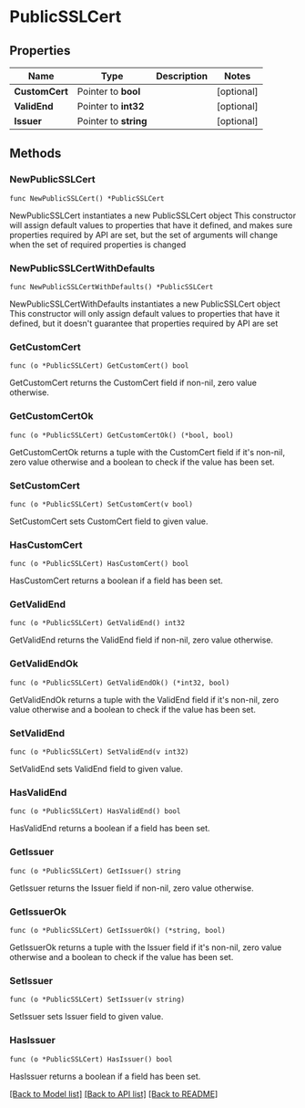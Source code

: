 # PublicSSLCert

## Properties

Name | Type | Description | Notes
------------ | ------------- | ------------- | -------------
**CustomCert** | Pointer to **bool** |  | [optional] 
**ValidEnd** | Pointer to **int32** |  | [optional] 
**Issuer** | Pointer to **string** |  | [optional] 

## Methods

### NewPublicSSLCert

`func NewPublicSSLCert() *PublicSSLCert`

NewPublicSSLCert instantiates a new PublicSSLCert object
This constructor will assign default values to properties that have it defined,
and makes sure properties required by API are set, but the set of arguments
will change when the set of required properties is changed

### NewPublicSSLCertWithDefaults

`func NewPublicSSLCertWithDefaults() *PublicSSLCert`

NewPublicSSLCertWithDefaults instantiates a new PublicSSLCert object
This constructor will only assign default values to properties that have it defined,
but it doesn't guarantee that properties required by API are set

### GetCustomCert

`func (o *PublicSSLCert) GetCustomCert() bool`

GetCustomCert returns the CustomCert field if non-nil, zero value otherwise.

### GetCustomCertOk

`func (o *PublicSSLCert) GetCustomCertOk() (*bool, bool)`

GetCustomCertOk returns a tuple with the CustomCert field if it's non-nil, zero value otherwise
and a boolean to check if the value has been set.

### SetCustomCert

`func (o *PublicSSLCert) SetCustomCert(v bool)`

SetCustomCert sets CustomCert field to given value.

### HasCustomCert

`func (o *PublicSSLCert) HasCustomCert() bool`

HasCustomCert returns a boolean if a field has been set.

### GetValidEnd

`func (o *PublicSSLCert) GetValidEnd() int32`

GetValidEnd returns the ValidEnd field if non-nil, zero value otherwise.

### GetValidEndOk

`func (o *PublicSSLCert) GetValidEndOk() (*int32, bool)`

GetValidEndOk returns a tuple with the ValidEnd field if it's non-nil, zero value otherwise
and a boolean to check if the value has been set.

### SetValidEnd

`func (o *PublicSSLCert) SetValidEnd(v int32)`

SetValidEnd sets ValidEnd field to given value.

### HasValidEnd

`func (o *PublicSSLCert) HasValidEnd() bool`

HasValidEnd returns a boolean if a field has been set.

### GetIssuer

`func (o *PublicSSLCert) GetIssuer() string`

GetIssuer returns the Issuer field if non-nil, zero value otherwise.

### GetIssuerOk

`func (o *PublicSSLCert) GetIssuerOk() (*string, bool)`

GetIssuerOk returns a tuple with the Issuer field if it's non-nil, zero value otherwise
and a boolean to check if the value has been set.

### SetIssuer

`func (o *PublicSSLCert) SetIssuer(v string)`

SetIssuer sets Issuer field to given value.

### HasIssuer

`func (o *PublicSSLCert) HasIssuer() bool`

HasIssuer returns a boolean if a field has been set.


[[Back to Model list]](../README.md#documentation-for-models) [[Back to API list]](../README.md#documentation-for-api-endpoints) [[Back to README]](../README.md)


